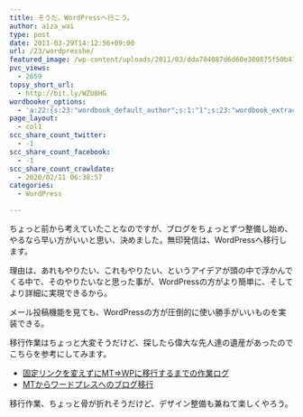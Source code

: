 ```yaml
---
title: そうだ、WordPressへ行こう。
author: aiza_wai
type: post
date: 2011-03-29T14:12:56+09:00
url: /23/wordpresshe/
featured_image: /wp-content/uploads/2011/03/dda704087d6d60e300875f50b471c028.png
pvc_views:
  - 2659
topsy_short_url:
  - http://bit.ly/WZU8HG
wordbooker_options:
  - 'a:22:{s:23:"wordbook_default_author";s:1:"1";s:23:"wordbook_extract_length";s:3:"256";s:26:"wordbooker_publish_default";s:2:"on";s:21:"wordbooker_like_width";s:3:"250";s:25:"wordbook_fbshare_location";s:3:"top";s:24:"wordbook_fblike_location";s:3:"top";s:22:"wordbook_fblike_action";s:9:"recommend";s:27:"wordbook_fblike_colorscheme";s:4:"dark";s:20:"wordbook_fblike_font";s:5:"arial";s:22:"wordbook_fblike_button";s:12:"button_count";s:21:"wordbook_fblike_faces";s:5:"false";s:18:"wordbook_attribute";s:12:"無印発信";s:29:"wordbook_republish_time_frame";s:2:"10";s:29:"wordbooker_status_update_text";s:35:": New blog post :  %title% - %link%";s:19:"wordbook_actionlink";s:3:"300";s:27:"wordbook_search_this_header";s:2:"on";s:32:"wordbook_description_meta_length";s:3:"350";s:20:"wordbook_comment_get";s:2:"on";s:21:"wordbook_comment_push";s:2:"on";s:18:"wordbook_page_post";s:4:"-100";s:18:"wordbook_orandpage";s:1:"2";s:24:"wordbooker_comment_email";s:18:"aiaiaiya@gmail.com";}'
page_layout:
  - col1
scc_share_count_twitter:
  - -1
scc_share_count_facebook:
  - -1
scc_share_count_crawldate:
  - 2020/02/11 06:38:57
categories:
  - WordPress

---
```

ちょっと前から考えていたことなのですが、ブログをちょっとずつ整備し始め、やるなら早い方がいいと思い、決めました。無印発信は、WordPressへ移行します。

<!--more-->

理由は、あれもやりたい、これもやりたい、というアイデアが頭の中で浮かんでくる中で、そのやりたいなと思った事が、WordPressの方がより簡単に、そしてより詳細に実現できるから。

メール投稿機能を見ても、WordPressの方が圧倒的に使い勝手がいいものを実装できる。

移行作業はちょっと大変そうだけど、探したら偉大な先人達の遺産があったのでこちらを参考にしてみます。

  * [固定リンクを変えずにMT⇒WPに移行するまでの作業ログ][1]
  * [MTからワードプレスへのブログ移行][2]

移行作業、ちょっと骨が折れそうだけど、デザイン整備も兼ねて楽しくやろう。

 [1]: http://www.ideaxidea.com/archives/2008/12/movabletypewordpress.html
 [2]: http://www.uka-blog.com/web/wordpress/entry_001245.php